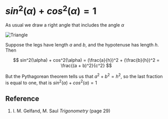 # $sin^2(\alpha) + cos^2(\alpha) = 1$

As usual we draw a right angle that includes the angle $\alpha$

![Triangle](https://upload.wikimedia.org/wikipedia/commons/e/ed/Trigono_sine_en2.svg)

Suppose the legs have length $a$ and $b$, and the hypotenuse has length $h$. Then

$$
sin^2(\alpha) + cos^2(\alpha) = (\frac{a}{h})^2 + (\frac{b}{h})^2 = \frac{(a + b)^2}{c^2}
$$

But the Pythagorean theorem tells us that $a^2 + b^2 = h^2$, so the last fraction is equal to one, that is $sin^2(\alpha) + cos^2(\alpha) = 1$

## Reference

1. I. M. Gelfand, M. Saul *Trigonometry* (page 29)